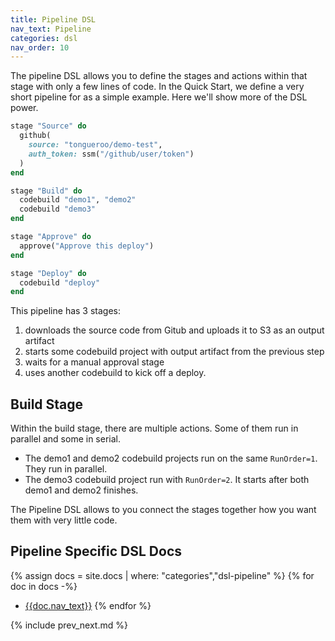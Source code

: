 ```yaml
---
title: Pipeline DSL
nav_text: Pipeline
categories: dsl
nav_order: 10
---
```


The pipeline DSL allows you to define the stages and actions within that stage with only a few lines of code. In the Quick Start, we define a very short pipeline for as a simple example.  Here we'll show more of the DSL power.

```ruby
stage "Source" do
  github(
    source: "tongueroo/demo-test",
    auth_token: ssm("/github/user/token")
  )
end

stage "Build" do
  codebuild "demo1", "demo2"
  codebuild "demo3"
end

stage "Approve" do
  approve("Approve this deploy")
end

stage "Deploy" do
  codebuild "deploy"
end
```

This pipeline has 3 stages:

1. downloads the source code from Gitub and uploads it to S3 as an output artifact
2. starts some codebuild project with output artifact from the previous step
3. waits for a manual approval stage
4. uses another codebuild to kick off a deploy.

## Build Stage

Within the build stage, there are multiple actions. Some of them run in parallel and some in serial.

* The demo1 and demo2 codebuild projects run on the same `RunOrder=1`.  They run in parallel.
* The demo3 codebuild project run with `RunOrder=2`.  It starts after both demo1 and demo2 finishes.

The Pipeline DSL allows to you connect the stages together how you want them with very little code.

## Pipeline Specific DSL Docs

{% assign docs = site.docs | where: "categories","dsl-pipeline" %}
{% for doc in docs -%}
* [{{doc.nav_text}}]({{doc.url}})
{% endfor %}

{% include prev_next.md %}
